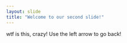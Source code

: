 ```yaml
---
layout: slide
title: "Welcome to our second slide!"
---
```

wtf is this, crazy!
Use the left arrow to go back!
